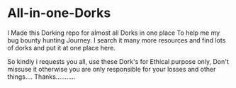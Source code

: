 # All-in-one-Dorks 
I Made this Dorking repo for almost all Dorks in one place To help me my bug bounty hunting Journey.
I search it many more resources and find lots of dorks and put it at one place here.

So kindly i requests you all, use these Dork's for Ethical purpose only, Don't missuse it otherwise you are only responsible for your losses and other things....
Thanks...........
